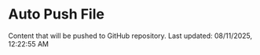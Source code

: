 # Auto Push File

Content that will be pushed to GitHub repository.
Last updated: 08/11/2025, 12:22:55 AM